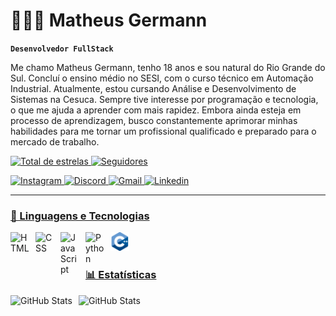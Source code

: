 # 👨🏻‍💻 Matheus Germann

**`Desenvolvedor FullStack`**

Me chamo Matheus Germann, tenho 18 anos e sou natural do Rio Grande do Sul. Concluí o ensino médio no SESI, com o curso técnico em Automação Industrial. Atualmente, estou cursando Análise e Desenvolvimento de Sistemas na Cesuca. Sempre tive interesse por programação e tecnologia, o que me ajuda a aprender com mais rapidez. Embora ainda esteja em processo de aprendizagem, busco constantemente aprimorar minhas habilidades para me tornar um profissional qualificado e preparado para o mercado de trabalho.

<p align="left"> 
    <a href="https://github.com/MatheusGermann?tab=repositories&sort=stargazers">
        <img 
            alt="Total de estrelas" 
            title="Total de estrelas GitHub" 
            src="https://custom-icon-badges.demolab.com/github/stars/Matheusgermann?color=787312&style=for-the-badge&labelColor=787312&logo=star&label=estrelas"
        />
    </a>
    <a href="https://github.com/Matheusgermann?tab=followers">
        <img 
            alt="Seguidores" 
            title="Me siga no GitHub" 
            src="https://custom-icon-badges.demolab.com/github/followers/Matheusgermann?color=236ad3&labelColor=236ad3&style=for-the-badge&logo=github&label=Seguidores&logoColor=white"
        />

 <p align="left">   
    <a href="https://www.instagram.com/germann.gsm">
        <img 
            alt="Instagram" 
            title="Me siga no Instagram" 
            src="https://img.shields.io/badge/instagram-logo?style=for-the-badge&logo=instagram&logoColor=white&color=%23F35369"
        />   
    <a href="https://discord.gg/wHtYzgVW">
        <img 
            alt="Discord" 
            title="Me Adicione no Discord" 
            src="https://img.shields.io/badge/Discord-7289DA?style=for-the-badge&logo=discord&logoColor=white"    
        />
    <a href="mailto:matheusgermannti@gmail.com">
        <img 
            alt="Gmail" 
            title="Me Mande Mensagem no Gmail" 
            src="https://img.shields.io/badge/-Gmail-%23333?style=for-the-badge&logo=gmail&logoColor=white"    
        />
    <a href="https://www.linkedin.com/in/matheus-germann">
        <img 
            alt="Linkedin" 
            title="Me Conheça no Linkedin" 
            src="https://img.shields.io/badge/linkedin-logo?style=for-the-badge&logo=linkedin&logoColor=white&color=%230a77b6"
        />

---

### 🤖 Linguagens e Tecnologias

<img 
    align="left" 
    alt="HTML"
    title="HTML" 
    width="30px" 
    style="padding-right: 10px;" 
    src="https://cdn.jsdelivr.net/gh/devicons/devicon@latest/icons/html5/html5-original.svg" 
/>
<img 
    align="left" 
    alt="CSS" 
    title="CSS"
    width="30px" 
    style="padding-right: 10px;" 
    src="https://cdn.jsdelivr.net/gh/devicons/devicon@latest/icons/css3/css3-original.svg" 
/>
<img 
    align="left" 
    alt="JavaScript" 
    title="JavaScript"
    width="30px" 
    style="padding-right: 10px;" 
    src="https://cdn.jsdelivr.net/gh/devicons/devicon@latest/icons/javascript/javascript-original.svg" 
/>
<img 
    align="left" 
    alt="Python" 
    title="Python"
    width="30px" 
    style="padding-right: 10px;" 
    src="https://cdn.jsdelivr.net/gh/devicons/devicon@latest/icons/python/python-original.svg" 
/>
<img 
    align="left" 
    alt="C++" 
    title="C++"
    width="30px" 
    style="padding-right: 10px;" 
    src="https://raw.githubusercontent.com/devicons/devicon/master/icons/cplusplus/cplusplus-original.svg" 
/>

          
<br/>
<br/>

### 📊 Estatísticas

<p>
  <img 
    align="left" 
    alt="GitHub Stats" 
    height="150" 
    style="padding-right: 10px;" 
    src="https://github-readme-stats.vercel.app/api?username=Matheusgermann&show_icons=true&theme=dark&locale=pt-br" alt="Matheusgermann"
    />

<img 
    align="left" 
    alt="GitHub Stats" 
    height="150" 
    style="padding-right: 10px;"
    src="https://github-readme-stats.vercel.app/api/top-langs?username=Matheusgermann&show_icons=true&theme=dark&layout=compact&locale=pt-br" alt="Matheusgermann"
    />
</p>
